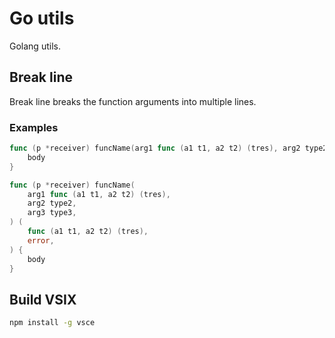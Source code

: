 # Go utils

Golang utils.

## Break line

Break line breaks the function arguments into multiple lines.

### Examples

```go
func (p *receiver) funcName(arg1 func (a1 t1, a2 t2) (tres), arg2 type2, arg3 type3) (func (a1 t1, a2 t2) (tres), error) {
	body
}
```
```go
func (p *receiver) funcName(
	arg1 func (a1 t1, a2 t2) (tres),
	arg2 type2,
	arg3 type3,
) (
	func (a1 t1, a2 t2) (tres),
	error,
) {
	body
}
```

## Build VSIX

```sh
npm install -g vsce

```
